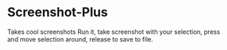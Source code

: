 # Screenshot-Plus
Takes cool screenshots
Run it, take screenshot with your selection, press and move selection around, release to save to file.
